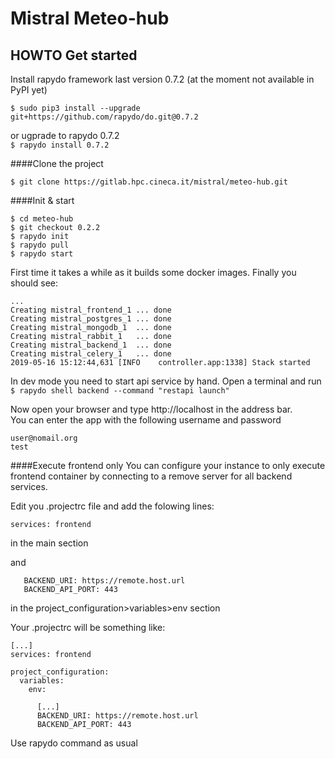 Mistral Meteo-hub
===================

HOWTO Get started
-----------------

Install rapydo framework last version 0.7.2 (at the moment not available in PyPI yet)

`$ sudo pip3 install --upgrade git+https://github.com/rapydo/do.git@0.7.2`

or ugprade to rapydo 0.7.2  
`$ rapydo install 0.7.2`

####Clone the project
```
$ git clone https://gitlab.hpc.cineca.it/mistral/meteo-hub.git
```

####Init & start
```
$ cd meteo-hub
$ git checkout 0.2.2
$ rapydo init
$ rapydo pull
$ rapydo start
```

First time it takes a while as it builds some docker images. Finally you should see:  
```
...
Creating mistral_frontend_1 ... done
Creating mistral_postgres_1 ... done
Creating mistral_mongodb_1  ... done
Creating mistral_rabbit_1   ... done
Creating mistral_backend_1  ... done
Creating mistral_celery_1   ... done
2019-05-16 15:12:44,631 [INFO    controller.app:1338] Stack started
```

In dev mode you need to start api service by hand. Open a terminal and run  
`$ rapydo shell backend --command "restapi launch"`

Now open your browser and type http://localhost in the address bar.  
You can enter the app with the following username and password  
```
user@nomail.org
test
```

####Execute frontend only
You can configure your instance to only execute frontend container by connecting to a remove server for all backend services.

Edit you .projectrc file and add the folowing lines:

```
services: frontend
```
in the main section

and
```
   BACKEND_URI: https://remote.host.url
   BACKEND_API_PORT: 443
```
in the project_configuration>variables>env section

Your .projectrc will be something like:

```
[...]
services: frontend

project_configuration:
  variables:
    env:
      
      [...]
      BACKEND_URI: https://remote.host.url
      BACKEND_API_PORT: 443
```

Use rapydo command as usual


